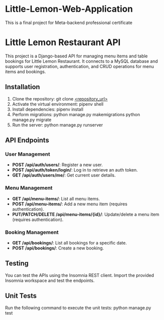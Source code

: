 # Little-Lemon-Web-Application
This is a final project for Meta-backend professional certificate

# Little Lemon Restaurant API

This project is a Django-based API for managing menu items and table bookings for Little Lemon Restaurant. It connects to a MySQL database and supports user registration, authentication, and CRUD operations for menu items and bookings.

## Installation
1. Clone the repository:
   git clone [<repository_url>](https://github.com/JEANAWAH/Little-Lemon-Web-Application.git)
2. Activate the virtual environment:
   pipenv shell
3. Install dependencies:
   pipenv install
4. Perform migrations:
   python manage.py makemigrations
   python manage.py migrate
5. Run the server:
   python manage.py runserver

## API Endpoints
### User Management
- **POST /api/auth/users/**: Register a new user.
- **POST /api/auth/token/login/**: Log in to retrieve an auth token.
- **GET /api/auth/users/me/**: Get current user details.

### Menu Management
- **GET /api/menu-items/**: List all menu items.
- **POST /api/menu-items/**: Add a new menu item (requires authentication).
- **PUT/PATCH/DELETE /api/menu-items/{id}/**: Update/delete a menu item (requires authentication).

### Booking Management
- **GET /api/bookings/**: List all bookings for a specific date.
- **POST /api/bookings/**: Create a new booking.

## Testing
You can test the APIs using the Insomnia REST client. Import the provided Insomnia workspace and test the endpoints.

## Unit Tests
Run the following command to execute the unit tests:
python manage.py test
